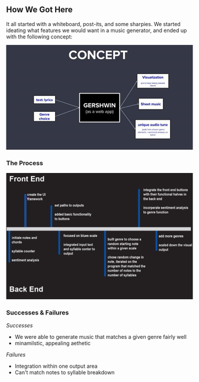 ## How We Got Here

It all started with a whiteboard, post-its, and some sharpies. We started ideating what features we would want in a music generator, and ended up with the following concept: 

![](concept_map.jpg)

### The Process

![](timeline2.jpg)

### Successes & Failures

_Successes_

* We were able to generate music that matches a given genre fairly well
* minamilstic, appealing aethetic 

_Failures_

* Integration within one output area 
* Can't match notes to syllable breakdown
